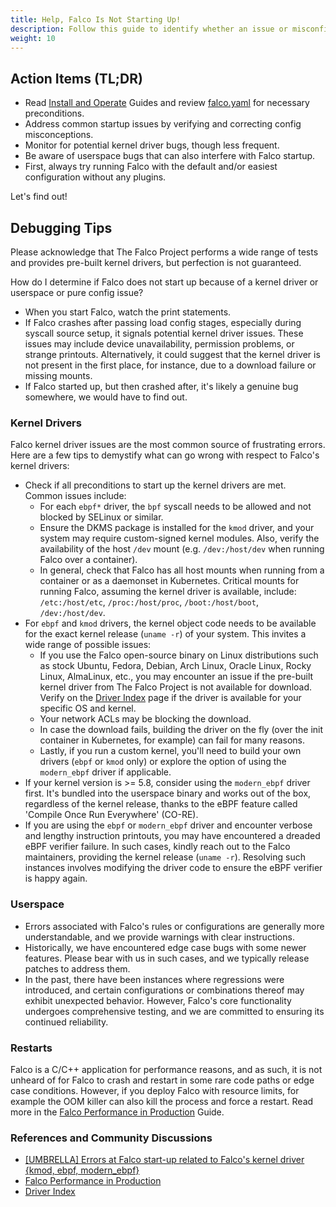 ```yaml
---
title: Help, Falco Is Not Starting Up!
description: Follow this guide to identify whether an issue or misconfiguration is causing Falco to crash or preventing it from starting up
weight: 10
---
```


## Action Items (TL;DR)

- Read [Install and Operate](../../../install-operate/) Guides and review [falco.yaml](https://github.com/falcosecurity/falco/blob/master/falco.yaml) for necessary preconditions.
- Address common startup issues by verifying and correcting config misconceptions.
- Monitor for potential kernel driver bugs, though less frequent.
- Be aware of userspace bugs that can also interfere with Falco startup.
- First, always try running Falco with the default and/or easiest configuration without any plugins.

Let's find out!

## Debugging Tips

Please acknowledge that The Falco Project performs a wide range of tests and provides pre-built kernel drivers, but perfection is not guaranteed.

How do I determine if Falco does not start up because of a kernel driver or userspace or pure config issue?

- When you start Falco, watch the print statements. 
- If Falco crashes after passing load config stages, especially during syscall source setup, it signals potential kernel driver issues. These issues may include device unavailability, permission problems, or strange printouts. Alternatively, it could suggest that the kernel driver is not present in the first place, for instance, due to a download failure or missing mounts.
- If Falco started up, but then crashed after, it's likely a genuine bug somewhere, we would have to find out.

### Kernel Drivers

Falco kernel driver issues are the most common source of frustrating errors. Here are a few tips to demystify what can go wrong with respect to Falco's kernel drivers:

- Check if all preconditions to start up the kernel drivers are met. Common issues include: 
   - For each `ebpf*` driver, the `bpf` syscall needs to be allowed and not blocked by SELinux or similar. 
   - Ensure the DKMS package is installed for the `kmod` driver, and your system may require custom-signed kernel modules. Also, verify the availability of the host `/dev` mount (e.g. `/dev:/host/dev` when running Falco over a container).
   - In general, check that Falco has all host mounts when running from a container or as a daemonset in Kubernetes. Critical mounts for running Falco, assuming the kernel driver is available, include: `/etc:/host/etc`,  `/proc:/host/proc`, `/boot:/host/boot`, `/dev:/host/dev`.
- For `ebpf` and `kmod` drivers, the kernel object code needs to be available for the exact kernel release (`uname -r`) of your system. This invites a wide range of possible issues:
  - If you use the Falco open-source binary on Linux distributions such as stock Ubuntu, Fedora, Debian, Arch Linux, Oracle Linux, Rocky Linux, AlmaLinux, etc., you may encounter an issue if the pre-built kernel driver from The Falco Project is not available for download. Verify on the [Driver Index](https://download.falco.org/driver/site/index.html) page if the driver is available for your specific OS and kernel.
  - Your network ACLs may be blocking the download.
  - In case the download fails, building the driver on the fly (over the init container in Kubernetes, for example) can fail for many reasons.
  - Lastly, if you run a custom kernel, you'll need to build your own drivers (`ebpf` or `kmod` only) or explore the option of using the `modern_ebpf` driver if applicable.
- If your kernel version is >= 5.8, consider using the  `modern_ebpf` driver first. It's bundled into the userspace binary and works out of the box, regardless of the kernel release, thanks to the eBPF feature called 'Compile Once Run Everywhere' (CO-RE).
- If you are using the `ebpf` or `modern_ebpf` driver and encounter verbose and lengthy instruction printouts, you may have encountered a dreaded eBPF verifier failure. In such cases, kindly reach out to the Falco maintainers, providing the kernel release (`uname -r`). Resolving such instances involves modifying the driver code to ensure the eBPF verifier is happy again.

### Userspace

- Errors associated with Falco's rules or configurations are generally more understandable, and we provide warnings with clear instructions.
- Historically, we have encountered edge case bugs with some newer features. Please bear with us in such cases, and we typically release patches to address them.
- In the past, there have been instances where regressions were introduced, and certain configurations or combinations thereof may exhibit unexpected behavior. However, Falco's core functionality undergoes comprehensive testing, and we are committed to ensuring its continued reliability.

### Restarts

Falco is a C/C++ application for performance reasons, and as such, it is not unheard of for Falco to crash and restart in some rare code paths or edge case conditions. However, if you deploy Falco with resource limits, for example the OOM killer can also kill the process and force a restart. Read more in the [Falco Performance in Production](../../production-performance/) Guide.

### References and Community Discussions

- [[UMBRELLA] Errors at Falco start-up related to Falco's kernel driver {kmod, ebpf, modern_ebpf}](https://github.com/falcosecurity/falco/issues/2873)
- [Falco Performance in Production](https://falco.org/docs/install-operate/production-performance/)
- [Driver Index](https://download.falco.org/driver/site/index.html)